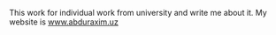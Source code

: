 This work for individual work from university and write me about it. My website is www.abduraxim.uz
